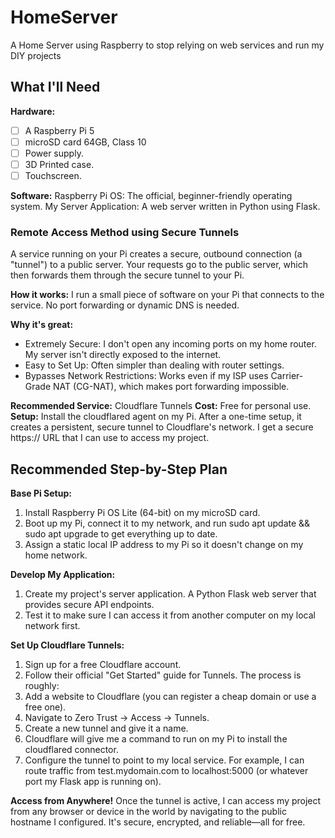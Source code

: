 # HomeServer
A Home Server using Raspberry to stop relying on web services and run my DIY projects

## What I'll Need

**Hardware:**
- [ ] A Raspberry Pi 5
- [ ] microSD card 64GB, Class 10
- [ ] Power supply.
- [ ] 3D Printed case.
- [ ] Touchscreen.

**Software:**
Raspberry Pi OS: The official, beginner-friendly operating system.
My Server Application: A web server written in Python using Flask.


### Remote Access Method using Secure Tunnels
A service running on your Pi creates a secure, outbound connection (a "tunnel") to a public server. Your requests go to the public server, which then forwards them through the secure tunnel to your Pi.

**How it works:** I run a small piece of software on your Pi that connects to the service. No port forwarding or dynamic DNS is needed.

**Why it's great:**
* Extremely Secure: I don't open any incoming ports on my home router. My server isn't directly exposed to the internet.
* Easy to Set Up: Often simpler than dealing with router settings.
* Bypasses Network Restrictions: Works even if my ISP uses Carrier-Grade NAT (CG-NAT), which makes port forwarding impossible.

**Recommended Service:** Cloudflare Tunnels
**Cost:** Free for personal use.
**Setup:** Install the cloudflared agent on my Pi. After a one-time setup, it creates a persistent, secure tunnel to Cloudflare's network. I get a secure https:// URL that I can use to access my project.

## Recommended Step-by-Step Plan

**Base Pi Setup:**

1. Install Raspberry Pi OS Lite (64-bit) on my microSD card.
2. Boot up my Pi, connect it to my network, and run sudo apt update && sudo apt upgrade to get everything up to date.
3. Assign a static local IP address to my Pi so it doesn't change on my home network.

**Develop My Application:**

1. Create my project's server application. A Python Flask web server that provides secure API endpoints.
2. Test it to make sure I can access it from another computer on my local network first.

**Set Up Cloudflare Tunnels:**

1. Sign up for a free Cloudflare account.
2. Follow their official "Get Started" guide for Tunnels. The process is roughly:
  1. Add a website to Cloudflare (you can register a cheap domain or use a free one).
  2. Navigate to Zero Trust -> Access -> Tunnels.
  3. Create a new tunnel and give it a name.
3. Cloudflare will give me a command to run on my Pi to install the cloudflared connector.
4. Configure the tunnel to point to my local service. For example, I can route traffic from test.mydomain.com to localhost:5000 (or whatever port my Flask app is running on).

**Access from Anywhere!**
Once the tunnel is active, I can access my project from any browser or device in the world by navigating to the public hostname I configured. It's secure, encrypted, and reliable—all for free.
